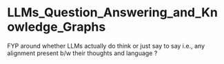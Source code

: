 # LLMs_Question_Answering_and_Knowledge_Graphs
FYP around whether LLMs actually do think or just say to say i.e., any alignment present b/w their thoughts and language ?
